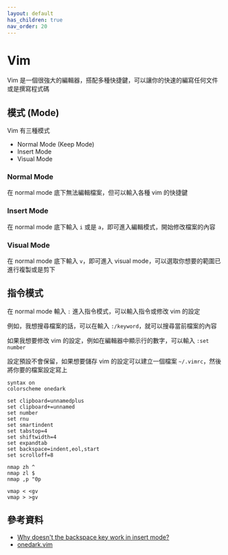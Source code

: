 ```yaml
---
layout: default
has_children: true
nav_order: 20
---
```


# Vim

Vim 是一個很強大的編輯器，搭配多種快捷鍵，可以讓你的快速的編寫任何文件或是撰寫程式碼

## 模式 (Mode)

Vim 有三種模式

- Normal Mode (Keep Mode)
- Insert Mode
- Visual Mode

### Normal Mode

在 normal mode 底下無法編輯檔案，但可以輸入各種 vim 的快捷鍵

### Insert Mode

在 normal mode 底下輸入 `i` 或是 `a`，即可進入編輯模式，開始修改檔案的內容

### Visual Mode

在 normal mode 底下輸入 `v`，即可進入 visual mode，可以選取你想要的範圍已進行複製或是剪下

## 指令模式

在 normal mode 輸入 `:` 進入指令模式，可以輸入指令或修改 vim 的設定

例如，我想搜尋檔案的話，可以在輸入 `:/keyword`，就可以搜尋當前檔案的內容

如果我想要修改 vim 的設定，例如在編輯器中顯示行的數字，可以輸入 `:set number`

設定預設不會保留，如果想要儲存 vim 的設定可以建立一個檔案 `~/.vimrc`，然後將你要的檔案設定寫上

```vim
syntax on
colorscheme onedark

set clipboard=unnamedplus
set clipboard+=unnamed
set number
set rnu
set smartindent
set tabstop=4
set shiftwidth=4
set expandtab
set backspace=indent,eol,start
set scrolloff=8

nmap zh ^
nmap zl $
nmap ,p "0p

vmap < <gv
vmap > >gv
```

## 參考資料

- [Why doesn't the backspace key work in insert mode?](https://vi.stackexchange.com/questions/2162/why-doesnt-the-backspace-key-work-in-insert-mode)
- [onedark.vim](https://github.com/joshdick/onedark.vim)
